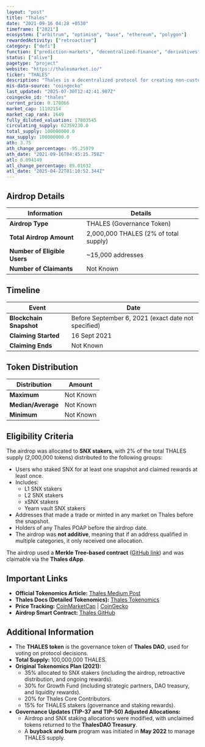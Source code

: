 ```yaml
---
layout: "post"
title: "Thales"
date: "2021-09-16 04:28 +0530"
timeframe: ["2021"]
ecosystem: ["arbitrum", "optimism", "base", "ethereum", "polygon"]
rewardedActivity: ["retroactive"]
category: ["defi"]
function: ["prediction-markets", "decentralized-finance", "derivatives"]
status: ["alive"]
pagetype: "project"
website: "https://thalesmarket.io/"
ticker: "THALES"
description: "Thales is a decentralized protocol for creating non-custodial parimutuel markets, allowing users to engage in AMM-based positional markets and gamified DeFi experiences."
mis-data-source: "coingecko"
last_updated: "2025-07-30T12:42:41.907Z"
coingecko_id: "thales"
current_price: 0.178066
market_cap: 11102154
market_cap_rank: 1649
fully_diluted_valuation: 17803545
circulating_supply: 62359230.0
total_supply: 100000000.0
max_supply: 100000000.0
ath: 3.75
ath_change_percentage: -95.25979
ath_date: "2021-09-16T04:45:25.758Z"
atl: 0.094149
atl_change_percentage: 89.01632
atl_date: "2025-04-22T01:10:52.344Z"
---
```


## Airdrop Details

| Information                  | Details                               |
| ---------------------------- | ------------------------------------- |
| **Airdrop Type**             | THALES (Governance Token)             |
| **Total Airdrop Amount**     | 2,000,000 THALES (2% of total supply) |
| **Number of Eligible Users** | ~15,000 addresses                     |
| **Number of Claimants**      | Not Known                             |

## Timeline

| Event                   | Date                                                |
| ----------------------- | --------------------------------------------------- |
| **Blockchain Snapshot** | Before September 6, 2021 (exact date not specified) |
| **Claiming Started**    | 16 Sept 2021                                        |
| **Claiming Ends**       | Not Known                                           |

## Token Distribution

| Distribution       | Amount    |
| ------------------ | --------- |
| **Maximum**        | Not Known |
| **Median/Average** | Not Known |
| **Minimum**        | Not Known |

## Eligibility Criteria

The airdrop was allocated to **SNX stakers**, with 2% of the total THALES supply (2,000,000 tokens) distributed to the following groups:

- Users who staked SNX for at least one snapshot and claimed rewards at least once.
- Includes:
  - L1 SNX stakers
  - L2 SNX stakers
  - xSNX stakers
  - Yearn vault SNX stakers
- Addresses that made a trade or minted in any market on Thales before the snapshot.
- Holders of any Thales POAP before the airdrop date.
- The airdrop was **not additive**, meaning that if an address qualified in multiple categories, it only received one allocation.

The airdrop used a **Merkle Tree-based contract** ([GitHub link](https://github.com/thales-markets/contracts/blob/main/contracts/Airdrop/Airdrop.sol)) and was claimable via the **Thales dApp**.

## Important Links

- **Official Tokenomics Article:** [Thales Medium Post](https://thalesmarket.medium.com/thales-tokenomics-introducing-thales-token-3aab321174e7)
- **Thales Docs (Detailed Tokenomics):** [Thales Tokenomics](https://docs.thalesmarket.io/thales-token/thales-tokenomics)
- **Price Tracking:** [CoinMarketCap](https://coinmarketcap.com/currencies/thales) | [CoinGecko](https://www.coingecko.com/en/coins/thales)
- **Airdrop Smart Contract:** [Thales GitHub](https://github.com/thales-markets/contracts/blob/main/contracts/Airdrop/Airdrop.sol)

## Additional Information

- The **THALES token** is the governance token of **Thales DAO**, used for voting on protocol decisions.
- **Total Supply:** 100,000,000 THALES.
- **Original Tokenomics Plan (2021):**
  - 35% allocated to SNX stakers (including the airdrop, retroactive distribution, and ongoing rewards).
  - 30% for Growth Fund (including strategic partners, DAO treasury, and liquidity rewards).
  - 20% for Thales Core Contributors.
  - 15% for THALES stakers (governance and staking rewards).
- **Governance Updates (TIP-37 and TIP-50) Adjusted Allocations:**
  - Airdrop and SNX staking allocations were modified, with unclaimed tokens returned to the **ThalesDAO Treasury**.
  - A **buyback and burn** program was initiated in **May 2022** to manage THALES supply.